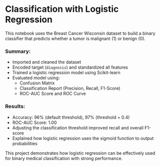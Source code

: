 # Classification with Logistic Regression
This notebook uses the Breast Cancer Wisconsin dataset to build a binary classifier that predicts whether a tumor is malignant (1) or benign (0).

### Summary:
- Imported and cleaned the dataset
- Encoded target (`diagnosis`) and standardized all features
- Trained a logistic regression model using Scikit-learn
- Evaluated model using:
  - Confusion Matrix
  - Classification Report (Precision, Recall, F1-Score)
  - ROC-AUC Score and ROC Curve

### Results:
- Accuracy: 96% (default threshold), 97% (threshold = 0.4)
- ROC-AUC Score: 1.00
- Adjusting the classification threshold improved recall and overall F1-score
- Explained how logistic regression uses the sigmoid function to output probabilities

This project demonstrates how logistic regression can be effectively used for binary medical classification with strong performance.
